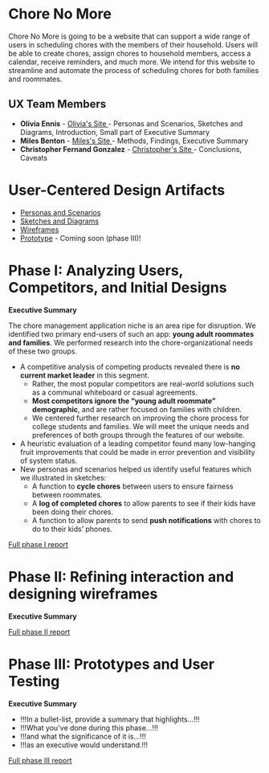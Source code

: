 # Chore No More

Chore No More is going to be a website that can support a wide range of users in scheduling chores with the members of their household. Users will be able to create chores, assign chores to household members, access a calendar, receive reminders, and much more. We intend for this website to streamline and automate the process of scheduling chores for both families and roommates.

## UX Team Members

* **Olivia Ennis** - <a href="https://usabilityengineering.github.io/ux-portfolio-ocennis/"> Olivia's Site </a> - Personas and Scenarios, Sketches and Diagrams, Introduction, Small part of Executive Summary
* **Miles Benton** - <a href="https://github.com/UsabilityEngineering/ux-portfolio-kil0meters"> Miles's Site </a> - Methods, Findings, Executive Summary
* **Christopher Fernand Gonzalez** - <a href="https://github.com/UsabilityEngineering/ux-portfolio-ChrisG183"> Christopher's Site </a> - Conclusions, Caveats

# User-Centered Design Artifacts
 
* [Personas and Scenarios](personas/PersonasandScenarios-ChoreNoMore.pdf)
* [Sketches and Diagrams](sketches/Sketches%20and%20Diagrams.pdf)
* [Wireframes](wireframes/)
* [Prototype](#) - Coming soon (phase III)!

# Phase I: Analyzing Users, Competitors, and Initial Designs

**Executive Summary**

The chore management application niche is an area ripe for disruption. We identified two primary end-users of such an app: **young adult roommates and families**. We performed research into the chore-organizational needs of these two groups.
* A competitive analysis of competing products revealed there is **no current market leader** in this segment.
  - Rather, the most popular competitors are real-world solutions such as a communal whiteboard or casual agreements.
  - **Most competitors ignore the “young adult roommate” demographic**, and are rather focused on families with children.
  - We centered further research on improving the chore process for college students and families. We will meet the unique needs and preferences of both groups through the features of our website.
* A heuristic evaluation of a leading competitor found many low-hanging fruit improvements that could be made in error prevention and visibility of system status.
* New personas and scenarios helped us identify useful features which we illustrated in sketches:
  - A function to **cycle chores** between users to ensure fairness between roommates.
  - A **log of completed chores** to allow parents to see if their kids have been doing their chores.
  - A function to allow parents to send **push notifications** with chores to do to their kids’ phones.


[Full phase I report](phaseI/)

# Phase II: Refining interaction and designing wireframes

**Executive Summary**



[Full phase II report](phaseII/)

# Phase III: Prototypes and User Testing

**Executive Summary**

* !!!In a bullet-list, provide a summary that highlights...!!!
* !!!What you've done during this phase...!!!
* !!!and what the significance of it is...!!!
* !!!as an executive would understand.!!!

[Full phase III report](phaseIII/)
